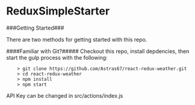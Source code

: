 # ReduxSimpleStarter

###Getting Started###

There are two methods for getting started with this repo.

####Familiar with Git?#####
Checkout this repo, install depdencies, then start the gulp process with the following:

```
	> git clone https://github.com/Astras67/react-redux-weather.git
	> cd react-redux-weather
	> npm install
	> npm start
```
API Key can be changed in src/actions/index.js
